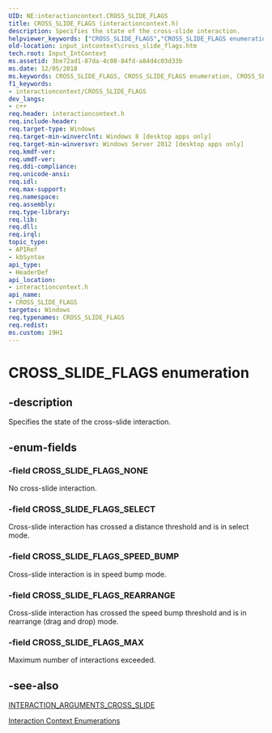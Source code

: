 ```yaml
---
UID: NE:interactioncontext.CROSS_SLIDE_FLAGS
title: CROSS_SLIDE_FLAGS (interactioncontext.h)
description: Specifies the state of the cross-slide interaction.helpviewer_keywords: ["CROSS_SLIDE_FLAGS","CROSS_SLIDE_FLAGS enumeration","CROSS_SLIDE_FLAGS_MAX","CROSS_SLIDE_FLAGS_NONE","CROSS_SLIDE_FLAGS_REARRANGE","CROSS_SLIDE_FLAGS_SELECT","CROSS_SLIDE_FLAGS_SPEED_BUMP","input_intcontext.cross_slide_flags","interactioncontext.cross_slide_flags","interactioncontext/CROSS_SLIDE_FLAGS","interactioncontext/CROSS_SLIDE_FLAGS_MAX","interactioncontext/CROSS_SLIDE_FLAGS_NONE","interactioncontext/CROSS_SLIDE_FLAGS_REARRANGE","interactioncontext/CROSS_SLIDE_FLAGS_SELECT","interactioncontext/CROSS_SLIDE_FLAGS_SPEED_BUMP"]
old-location: input_intcontext\cross_slide_flags.htm
tech.root: Input_IntContext
ms.assetid: 3be72ad1-87da-4c08-84fd-a84d4c03d33b
ms.date: 12/05/2018
ms.keywords: CROSS_SLIDE_FLAGS, CROSS_SLIDE_FLAGS enumeration, CROSS_SLIDE_FLAGS_MAX, CROSS_SLIDE_FLAGS_NONE, CROSS_SLIDE_FLAGS_REARRANGE, CROSS_SLIDE_FLAGS_SELECT, CROSS_SLIDE_FLAGS_SPEED_BUMP, input_intcontext.cross_slide_flags, interactioncontext.cross_slide_flags, interactioncontext/CROSS_SLIDE_FLAGS, interactioncontext/CROSS_SLIDE_FLAGS_MAX, interactioncontext/CROSS_SLIDE_FLAGS_NONE, interactioncontext/CROSS_SLIDE_FLAGS_REARRANGE, interactioncontext/CROSS_SLIDE_FLAGS_SELECT, interactioncontext/CROSS_SLIDE_FLAGS_SPEED_BUMP
f1_keywords:
- interactioncontext/CROSS_SLIDE_FLAGS
dev_langs:
- c++
req.header: interactioncontext.h
req.include-header: 
req.target-type: Windows
req.target-min-winverclnt: Windows 8 [desktop apps only]
req.target-min-winversvr: Windows Server 2012 [desktop apps only]
req.kmdf-ver: 
req.umdf-ver: 
req.ddi-compliance: 
req.unicode-ansi: 
req.idl: 
req.max-support: 
req.namespace: 
req.assembly: 
req.type-library: 
req.lib: 
req.dll: 
req.irql: 
topic_type:
- APIRef
- kbSyntax
api_type:
- HeaderDef
api_location:
- interactioncontext.h
api_name:
- CROSS_SLIDE_FLAGS
targetos: Windows
req.typenames: CROSS_SLIDE_FLAGS
req.redist: 
ms.custom: 19H1
---
```


# CROSS_SLIDE_FLAGS enumeration


## -description


Specifies the state of the cross-slide interaction.


## -enum-fields




### -field CROSS_SLIDE_FLAGS_NONE

No cross-slide interaction.


### -field CROSS_SLIDE_FLAGS_SELECT

Cross-slide interaction has crossed a distance threshold and is in select mode.


### -field CROSS_SLIDE_FLAGS_SPEED_BUMP

Cross-slide interaction is in speed bump mode.


### -field CROSS_SLIDE_FLAGS_REARRANGE

Cross-slide interaction has crossed the speed bump threshold and is in rearrange (drag and drop) mode.


### -field CROSS_SLIDE_FLAGS_MAX

Maximum number of interactions exceeded.


## -see-also




<a href="https://docs.microsoft.com/previous-versions/windows/desktop/api/interactioncontext/ns-interactioncontext-interaction_arguments_cross_slide">INTERACTION_ARGUMENTS_CROSS_SLIDE</a>



<a href="https://docs.microsoft.com/previous-versions/windows/desktop/input_intcontext/enumerations">Interaction Context Enumerations</a>
 

 

